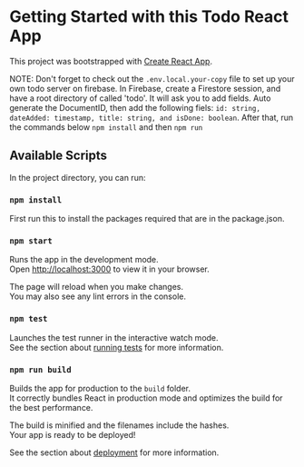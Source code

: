 # Getting Started with this Todo React App

This project was bootstrapped with [Create React App](https://github.com/facebook/create-react-app).

NOTE: Don't forget to check out the `.env.local.your-copy` file to set up your own todo server on firebase.
In Firebase, create a Firestore session, and have a root directory of called 'todo'. It will ask you to add fields. 
Auto generate the DocumentID, then add the following fiels: `id: string, dateAdded: timestamp, title: string, and isDone: boolean`.
After that, run the commands below `npm install` and then `npm run`

## Available Scripts

In the project directory, you can run:

### `npm install`

First run this to install the packages required that are in the package.json.

### `npm start`

Runs the app in the development mode.\
Open [http://localhost:3000](http://localhost:3000) to view it in your browser.

The page will reload when you make changes.\
You may also see any lint errors in the console.

### `npm test`

Launches the test runner in the interactive watch mode.\
See the section about [running tests](https://facebook.github.io/create-react-app/docs/running-tests) for more information.

### `npm run build`

Builds the app for production to the `build` folder.\
It correctly bundles React in production mode and optimizes the build for the best performance.

The build is minified and the filenames include the hashes.\
Your app is ready to be deployed!

See the section about [deployment](https://facebook.github.io/create-react-app/docs/deployment) for more information.